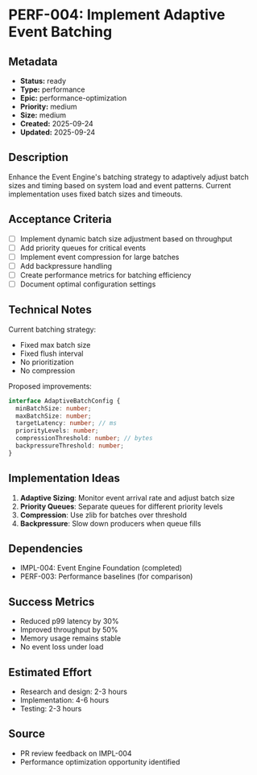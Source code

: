 # PERF-004: Implement Adaptive Event Batching

## Metadata
- **Status:** ready
- **Type:** performance
- **Epic:** performance-optimization
- **Priority:** medium
- **Size:** medium
- **Created:** 2025-09-24
- **Updated:** 2025-09-24

## Description
Enhance the Event Engine's batching strategy to adaptively adjust batch sizes and timing based on system load and event patterns. Current implementation uses fixed batch sizes and timeouts.

## Acceptance Criteria
- [ ] Implement dynamic batch size adjustment based on throughput
- [ ] Add priority queues for critical events
- [ ] Implement event compression for large batches
- [ ] Add backpressure handling
- [ ] Create performance metrics for batching efficiency
- [ ] Document optimal configuration settings

## Technical Notes
Current batching strategy:
- Fixed max batch size
- Fixed flush interval
- No prioritization
- No compression

Proposed improvements:
```typescript
interface AdaptiveBatchConfig {
  minBatchSize: number;
  maxBatchSize: number;
  targetLatency: number; // ms
  priorityLevels: number;
  compressionThreshold: number; // bytes
  backpressureThreshold: number;
}
```

## Implementation Ideas
1. **Adaptive Sizing**: Monitor event arrival rate and adjust batch size
2. **Priority Queues**: Separate queues for different priority levels
3. **Compression**: Use zlib for batches over threshold
4. **Backpressure**: Slow down producers when queue fills

## Dependencies
- IMPL-004: Event Engine Foundation (completed)
- PERF-003: Performance baselines (for comparison)

## Success Metrics
- Reduced p99 latency by 30%
- Improved throughput by 50%
- Memory usage remains stable
- No event loss under load

## Estimated Effort
- Research and design: 2-3 hours
- Implementation: 4-6 hours
- Testing: 2-3 hours

## Source
- PR review feedback on IMPL-004
- Performance optimization opportunity identified